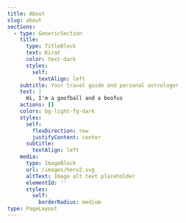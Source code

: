 ```yaml
---
title: About
slug: about
sections:
  - type: GenericSection
    title:
      type: TitleBlock
      text: Kirat
      color: text-dark
      styles:
        self:
          textAlign: left
    subtitle: Your travel guide and personal astrologer
    text: |
      Hi, I'm a goofball and a boofus
    actions: []
    colors: bg-light-fg-dark
    styles:
      self:
        flexDirection: row
        justifyContent: center
      subtitle:
        textAlign: left
    media:
      type: ImageBlock
      url: /images/hero2.svg
      altText: Image alt text placeholder
      elementId: ''
      styles:
        self:
          borderRadius: medium
type: PageLayout
---
```

